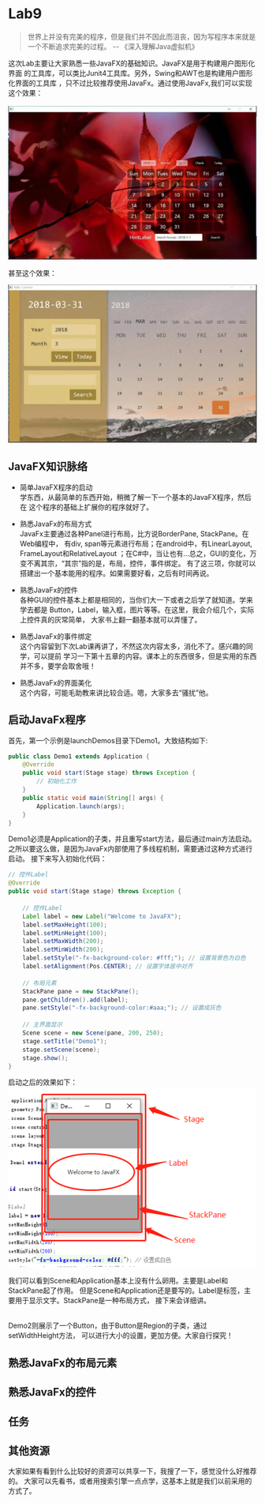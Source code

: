 # Lab9

> 世界上并没有完美的程序，但是我们并不因此而沮丧，因为写程序本来就是
一个不断追求完美的过程。  -- 《深入理解Java虚拟机》

这次Lab主要让大家熟悉一些JavaFX的基础知识。JavaFX是用于构建用户图形化界面
的工具库，可以类比Junit4工具库。另外，Swing和AWT也是构建用户图形化界面的工具库
，只不过比较推荐使用JavaFx。通过使用JavaFx,我们可以实现这个效果：<br/><br/>
![calendar1](https://raw.githubusercontent.com/Java-A-2019/Lab9/master/img/calendar1.jpg)

甚至这个效果：<br/>

![calendar2](https://raw.githubusercontent.com/Java-A-2019/Lab9/master/img/calendar2.jpg)

## JavaFX知识脉络
* 简单JavaFX程序的启动
   <br/>
   学东西，从最简单的东西开始，稍微了解一下一个基本的JavaFX程序，然后在
   这个程序的基础上扩展你的程序就好了。
* 熟悉JavaFx的布局方式
   <br/>
   JavaFx主要通过各种Panel进行布局，比方说BorderPane, StackPane。在Web编程中，
   有div, span等元素进行布局；在android中，有LinearLayout, FrameLayout和RelativeLayout
   ；在C#中，当让也有...总之，GUI的变化，万变不离其宗，“其宗”指的是，布局，控件，事件绑定。
   有了这三项，你就可以搭建出一个基本能用的程序。如果需要好看，之后有时间再说。
 
 * 熟悉JavaFx的控件
   <br />
   各种GUI的控件基本上都是相同的，当你们大一下或者之后学了就知道。学来学去都是
   Button，Label，输入框，图片等等。在这里，我会介绍几个，实际上控件真的灰常简单，
   大家书上翻一翻基本就可以弄懂了。
   
* 熟悉JavaFx的事件绑定
  <br />
  这个内容留到下次Lab课再讲了，不然这次内容太多，消化不了。感兴趣的同学，可以提前
  学习一下第十五章的内容。课本上的东西很多，但是实用的东西并不多，要学会取舍哦！
  
* 熟悉JavaFx的界面美化
  <br />
  这个内容，可能毛助教来讲比较合适。嗯，大家多去“骚扰”他。

## 启动JavaFx程序
首先，第一个示例是launchDemos目录下Demo1。大致结构如下:
```java
public class Demo1 extends Application {
    @Override
    public void start(Stage stage) throws Exception {
        // 初始化工作
    }
    public static void main(String[] args) {
        Application.launch(args);
    }
}
```
Demo1必须是Application的子类，并且重写start方法，最后通过main方法启动。
之所以要这么做，是因为JavaFx内部使用了多线程机制，需要通过这种方式进行启动。
接下来写入初始化代码：
```java
// 控件Label
@Override
public void start(Stage stage) throws Exception {

    // 控件Label
    Label label = new Label("Welcome to JavaFX");
    label.setMaxHeight(100);
    label.setMinHeight(100);
    label.setMaxWidth(200);
    label.setMinWidth(200);
    label.setStyle("-fx-background-color: #fff;"); // 设置背景色为白色
    label.setAlignment(Pos.CENTER); // 设置字体居中对齐

    // 布局元素
    StackPane pane = new StackPane();
    pane.getChildren().add(label);
    pane.setStyle("-fx-background-color:#aaa;"); // 设置成灰色

    // 主界面显示
    Scene scene = new Scene(pane, 200, 250);
    stage.setTitle("Demo1");
    stage.setScene(scene);
    stage.show();
}
```
启动之后的效果如下：<br />
![effect1](https://raw.githubusercontent.com/Java-A-2019/Lab9/master/img/effect1.jpg)

我们可以看到Scene和Application基本上没有什么卵用。主要是Label和StackPane起了作用。
但是Scene和Application还是要写的。Label是标签，主要用于显示文字。StackPane是一种布局方式，
接下来会详细讲。

<br/>
Demo2则展示了一个Button，由于Button是Region的子类，通过setWidthHeight方法，
可以进行大小的设置，更加方便。大家自行探究！

## 熟悉JavaFx的布局元素


## 熟悉JavaFx的控件


## 任务


## 其他资源
大家如果有看到什么比较好的资源可以共享一下，我搜了一下，感觉没什么好推荐的。
大家可以先看书，或者用搜索引擎一点点学，这基本上就是我们以前采用的方式了。